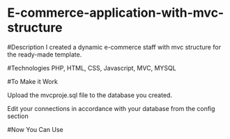 # E-commerce-application-with-mvc-structure

#Description
I created a dynamic e-commerce staff with mvc structure for the ready-made template.

#Technologies
PHP, HTML, CSS, Javascript, MVC, MYSQL

#To Make it Work

Upload the mvcproje.sql file to the database you created.

Edit your connections in accordance with your database from the config section

#Now You Can Use 
